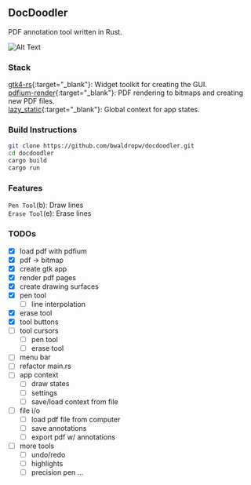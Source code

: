 ## DocDoodler
PDF annotation tool written in Rust.

![Alt Text](https://i.giphy.com/h8yjHJwiibuxe3lFVS.webp)

### Stack
[gtk4-rs](https://gtk-rs.org/){:target="_blank"}: Widget toolkit for creating the GUI. <br>
[pdfium-render](https://github.com/ajrcarey/pdfium-render){:target="_blank"}: PDF rendering to bitmaps and creating new PDF files. <br>
[lazy_static](https://crates.io/crates/lazy_static){:target="_blank"}: Global context for app states.

### Build Instructions
```bash
git clone https://github.com/bwaldropw/docdoodler.git
cd docdoodler
cargo build
cargo run
```

### Features
`Pen Tool`(b): Draw lines <br>
`Erase Tool`(e): Erase lines <br>

### TODOs
- [x] load pdf with pdfium
- [x] pdf -> bitmap
- [x] create gtk app
- [x] render pdf pages
- [x] create drawing surfaces
- [x] pen tool
    - [ ] line interpolation
- [x] erase tool
- [x] tool buttons
- [ ] tool cursors
    - [ ] pen tool
    - [ ] erase tool
- [ ] menu bar
- [ ] refactor main.rs
- [ ] app context
    - [ ] draw states
    - [ ] settings
    - [ ] save/load context from file
- [ ] file i/o
    - [ ] load pdf file from computer
    - [ ] save annotations
    - [ ] export pdf w/ annotations
- [ ] more tools
    - [ ] undo/redo
    - [ ] highlights
    - [ ] precision pen
 ...
